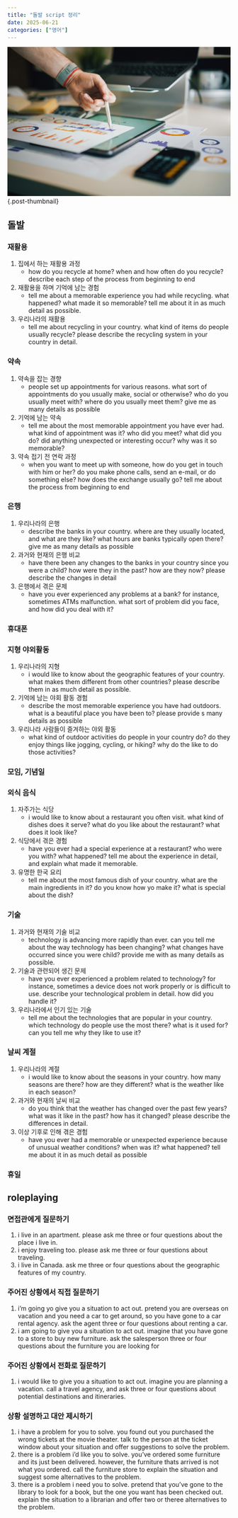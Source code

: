 ```yaml
---
title: "돌발 script 정리"
date: 2025-06-21
categories: ["영어"]
---
```


![](/img/stat-thumb.jpg){.post-thumbnail}

## 돌발

### 재활용

1. 집에서 하는 재활용 과정
    - how do you recycle at home? when and how often do you recycle? describe each step of the process from beginning to end
2. 재활용을 하며 기억에 남는 경험
    - tell me about a memorable experience you had while recycling. what happened? what made it so memorable? tell me about it in as much detail as possible.
3. 우리나라의 재활용
    - tell me about recycling in your country. what kind of items do people usually recycle? please describe the recycling system in your country in detail.

### 약속

1. 약속을 잡는 경향
    - people set up appointments for various reasons. what sort of appointments do you usually make, social or otherwise? who do you usually meet with? where do you usually meet them? give me as many details as possible
2. 기억에 남는 약속
    - tell me about the most memorable appointment you have ever had. what kind of appointment was it? who did you meet? what did you do? did anything unexpected or interesting occur? why was it so memorable?
3. 약속 접기 전 연락 과정
    - when you want to meet up with someone, how do you get in touch with him or her? do you make phone calls, send an e-mail, or do something else? how does the exchange usually go? tell me about the process from beginning to end

### 은행

1. 우리나라의 은행
    - describe the banks in your country. where are they usually located, and what are they like? what hours are banks typically open there? give me as many details as possible
2. 과거와 현재의 은행 비교
    - have there been any changes to the banks in your country since you were a child? how were they in the past? how are they now? please describe the changes in detail
3. 은행에서 겪은 문제
    - have you ever experienced any problems at a bank? for instance, sometimes ATMs malfunction. what sort of problem did you face, and how did you deal with it?

### 휴대폰

### 지형 야외활동

1. 우리나라의 지형
    - i would like to know about the geographic features of your country. what makes them different from other countries? please describe them in as much detail as possible.
2. 기억에 남는 야회 활동 경험
    - describe the most memorable experience you have had outdoors. what is a beautiful place you have been to? please provide s many details as possible
3. 우리나라 사람들이 즐겨하는 야외 활동
    - what kind of outdoor activities do people in your country do? do they enjoy things like jogging, cycling, or hiking? why do the like to do those activities?

### 모임, 기념일


### 외식 음식

1. 자주가는 식당
    - i would like to know about a restaurant you often visit. what kind of dishes does it serve? what do you like about the restaurant? what does it look like?
2. 식당에서 겪은 경험
    - have you ever had a special experience at a restaurant? who were you with? what happened? tell me about the experience in detail, and explain what made it memorable.
3. 유명한 한국 요리
    - tell me about the most famous dish of your country. what are the main ingredients in it? do you know how yo make it? what is special about the dish?

### 기술

1. 과거와 현재의 기술 비교
    - technology is advancing more rapidly than ever. can you tell me about the way technology has been changing? what changes have occurred since you were child? provide me with as many details as possible.
2. 기술과 관련되어 생긴 문제
    - have you ever experienced a problem related to technology? for instance, sometimes a device does not work properly or is difficult to use. describe your technological problem in detail. how did you handle it?
3. 우리나라에서 인기 있는 기술
    - tell me about the technologies that are popular in your country. which technology do people use the most there? what is it used for? can you tell me why they like to use it? 

### 날씨 계절

1. 우리나라의 계절
    - i would like to know about the seasons in your country. how many seasons are there? how are they different? what is the weather like in each season?
2. 과거와 현재의 날씨 비교
    - do you think that the weather has changed over the past few years? what was it like in the past? how has it changed? please describe the differences in detail.
3. 이상 기후로 인해 겪은 경험
    - have you ever had a memorable or unexpected experience because of unusual weather conditions? when was it? what happened? tell me about it in as much detail as possible

### 휴일

## roleplaying

### 면접관에게 질문하기

1. i live in an apartment. please ask me three or four questions about the place i live in.
2. i enjoy traveling too. please ask me three or four questions about traveling.
3. i live in Canada. ask me three or four questions about the geographic features of my country.

### 주어진 상황에서 직접 질문하기

1. i’m going yo give you a situation to act out. pretend you are overseas on vacation and you need a car to get around, so you have gone to a car rental agency. ask the agent three or four questions about renting a car.
2. i am going to give you a situation to act out. imagine that you have gone to a store to buy new furniture. ask the salesperson three or four questions about the furniture you are looking for 

### 주어진 상황에서 전화로 질문하기

1. i would like to give you a situation to act out. imagine you are planning a vacation. call a travel agency, and ask three or four questions about potential destinations and itineraries.

### 상황 설명하고 대안 제시하기

1. i have a problem for you to solve. you found out you purchased the wrong tickets at the movie theater. talk to the person at the ticket window about your situation and offer suggestions to solve the problem.
2. there is a problem i’d like you to solve. you’ve ordered some furniture and its just been delivered. however, the furniture thats arrived is not what you ordered. call the furniture store to explain the situation and suggest some alternatives to the problem.
3. there is a problem i need you to solve. pretend that you’ve gone to the library to look for a book, but the one you want has been checked out. explain the situation to a librarian and offer two or theree alternatives to the problem.


